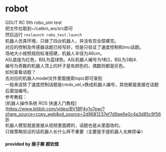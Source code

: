 # robot
GDUT RC 9th robo_sim test  
把文件拉取到~/catkin_ws/src即可  
然后运行 `roslaunch robo_test.launch`  
机器人仿真环境，只做了四台机器人，并没有完全搭建完。  
对应的控制及传感器话题已经写好，但是只验证了速度控制和imu话题。  
场地大小按照规则标准搭建，机器人半径为46cm。  
A队底座为红色，B队为蓝绿色。A队机器人编号为1和2，B队为3和4.  
编号为奇数的机器人顶上的杆子是有颜色的，偶数则都是灰色。  
如何查看话题？  
去对应的机器人model文件里面搜索topic即可查到  
一般来说除了速度控制话题是cmdx_vel,x换成机器人编号，其他都是直接在话题后面加编号。  
参考教程：  
[机器人操作系统 ROS 快速入门教程] (https://www.bilibili.com/video/BV1BP4y1o7pw/?share_source=copy_web&vd_source=2d9681237ef7d9ae6e0c4a3d85c9f569)  
机器人模型就是直接从视频里面嫖的，话题也是从里面改的。  
只做策略验证的话机器人长什么样不重要（主要是手搓机器人太麻烦😭）  

#### provided by 唐子卿 颜钦煜

